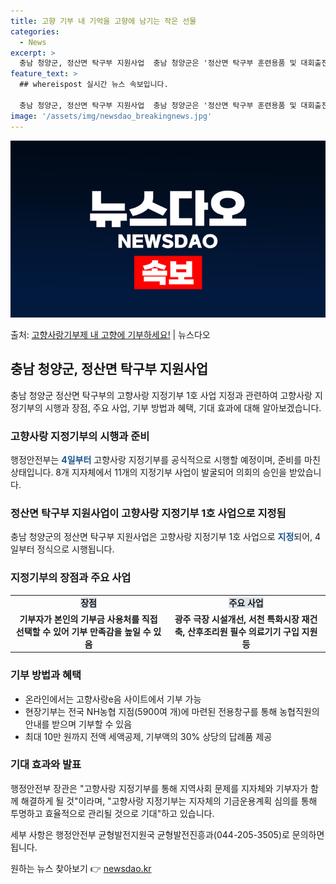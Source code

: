 ```yaml
---
title: 고향 기부 내 기억을 고향에 남기는 작은 선물
categories:
  - News
excerpt: >
  충남 청양군, 정산면 탁구부 지원사업  충남 청양군은 '정산면 탁구부 훈련용품 및 대회출전비 지원사업'을 고…
feature_text: >
  ## whereispost 실시간 뉴스 속보입니다.

  충남 청양군, 정산면 탁구부 지원사업  충남 청양군은 '정산면 탁구부 훈련용품 및 대회출전비 지원사업'을 고…
image: '/assets/img/newsdao_breakingnews.jpg'
---
```


![뉴스다오 속보](/assets/img/newsdao_breakingnews.jpg)

<p>출처: <a href="https://newsdao.kr/4028" rel="dofollow">고향사랑기부제 내 고향에 기부하세요!</a> | 뉴스다오</p>

<h2 data-ke-size="size26">충남 청양군, 정산면 탁구부 지원사업</h2>
<p data-ke-size="size16">충남 청양군 정산면 탁구부의 고향사랑 지정기부 1호 사업 지정과 관련하여 고향사랑 지정기부의 시행과 장점, 주요 사업, 기부 방법과 혜택, 기대 효과에 대해 알아보겠습니다.</p>

<h3>고향사랑 지정기부의 시행과 준비</h3>
<p data-ke-size="size16">행정안전부는 <b><span style="color: #1a5490;">4일부터</span></b> 고향사랑 지정기부를 공식적으로 시행할 예정이며, 준비를 마친 상태입니다. 8개 지자체에서 11개의 지정기부 사업이 발굴되어 의회의 승인을 받았습니다.</p>

<h3>정산면 탁구부 지원사업이 고향사랑 지정기부 1호 사업으로 지정됨</h3>
<p data-ke-size="size16">충남 청양군의 정산면 탁구부 지원사업은 고향사랑 지정기부 1호 사업으로 <b><span style="color: #1a5490;">지정</span></b>되어, 4일부터 정식으로 시행됩니다.</p>

<h3>지정기부의 장점과 주요 사업</h3>
<table>
  <tr>
    <td style="text-align: center; height: 17px;"><b><span style="background-color: #21538527;">장점</span></b></td>
    <td style="text-align: center; height: 17px;"><b><span style="background-color: #21538527;">주요 사업</span></b></td>
  </tr>
  <tr>
    <td style="text-align: center; height: 17px;"><b>기부자가 본인의 기부금 사용처를 직접 선택할 수 있어 기부 만족감을 높일 수 있음</b></td>
    <td style="text-align: center; height: 17px;"><b>광주 극장 시설개선, 서천 특화시장 재건축, 산후조리원 필수 의료기기 구입 지원 등</b></td>
  </tr>
</table>

<h3>기부 방법과 혜택</h3>
<ul>
  <li>온라인에서는 고향사랑e음 사이트에서 기부 가능</li>
  <li>현장기부는 전국 NH농협 지점(5900여 개)에 마련된 전용창구를 통해 농협직원의 안내를 받으며 기부할 수 있음</li>
  <li>최대 10만 원까지 전액 세액공제, 기부액의 30% 상당의 답례품 제공</li>
</ul>

<h3>기대 효과와 발표</h3>
<p data-ke-size="size16">행정안전부 장관은 "고향사랑 지정기부를 통해 지역사회 문제를 지자체와 기부자가 함께 해결하게 될 것"이라며, "고향사랑 지정기부는 지자체의 기금운용계획 심의를 통해 투명하고 효율적으로 관리될 것으로 기대"하고 있습니다.</p>
<p data-ke-size="size16">세부 사항은 행정안전부 균형발전지원국 균형발전진흥과(044-205-3505)로 문의하면 됩니다.</p>

<p data-ke-size="size16"></p> 

원하는 뉴스 찾아보기 👉 <a href="https://newsdao.kr" rel="dofollow">newsdao.kr</a>


